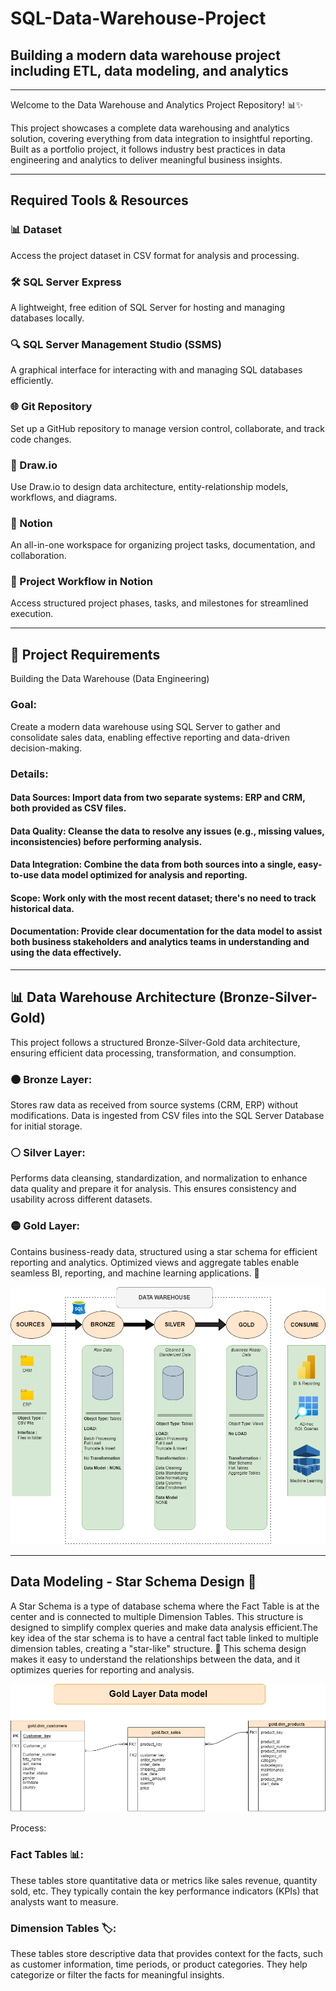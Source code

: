 # SQL-Data-Warehouse-Project
## Building a modern data warehouse project including ETL, data modeling, and analytics 
----
Welcome to the Data Warehouse and Analytics Project Repository! 📊✨

This project showcases a complete data warehousing and analytics solution, covering everything from data integration to insightful reporting. Built as a portfolio project, it follows industry best practices in data engineering and analytics to deliver meaningful business insights.
_______
## Required Tools & Resources  

### 📊 Dataset  
Access the project dataset in CSV format for analysis and processing.  

### 🛠 SQL Server Express  
A lightweight, free edition of SQL Server for hosting and managing databases locally.  

### 🔍 SQL Server Management Studio (SSMS)  
A graphical interface for interacting with and managing SQL databases efficiently.  

### 🌐 Git Repository  
Set up a GitHub repository to manage version control, collaborate, and track code changes.  

### 📌 Draw.io  
Use Draw.io to design data architecture, entity-relationship models, workflows, and diagrams.  

### 📝 Notion  
An all-in-one workspace for organizing project tasks, documentation, and collaboration.  

### 🚀 Project Workflow in Notion  
Access structured project phases, tasks, and milestones for streamlined execution.  
______
## 🚀 Project Requirements
Building the Data Warehouse (Data Engineering)
### Goal:
Create a modern data warehouse using SQL Server to gather and consolidate sales data, enabling effective reporting and data-driven decision-making.

### Details:
#### Data Sources: Import data from two separate systems: ERP and CRM, both provided as CSV files.
#### Data Quality: Cleanse the data to resolve any issues (e.g., missing values, inconsistencies) before performing analysis.
#### Data Integration: Combine the data from both sources into a single, easy-to-use data model optimized for analysis and reporting.
#### Scope: Work only with the most recent dataset; there's no need to track historical data.
#### Documentation: Provide clear documentation for the data model to assist both business stakeholders and analytics teams in understanding and using the data effectively.

____

## 📊 Data Warehouse Architecture (Bronze-Silver-Gold)
This project follows a structured Bronze-Silver-Gold data architecture, ensuring efficient data processing, transformation, and consumption.

### 🟤 Bronze Layer:
Stores raw data as received from source systems (CRM, ERP) without modifications. Data is ingested from CSV files into the SQL Server Database for initial storage.

### ⚪ Silver Layer: 
Performs data cleansing, standardization, and normalization to enhance data quality and prepare it for analysis. This ensures consistency and usability across different datasets.

### 🟡 Gold Layer: 
Contains business-ready data, structured using a star schema for efficient reporting and analytics. Optimized views and aggregate tables enable seamless BI, reporting, and machine learning applications. 🚀

![Data Architecture](https://github.com/Shalokbhatia/SQL-data-warehouse-project/blob/main/docs/data_archi.png)
____

## Data Modeling -  Star Schema Design 🌟

A Star Schema is a type of database schema where the Fact Table is at the center and is connected to multiple Dimension Tables. This structure is designed to simplify complex queries and make data analysis efficient.The key idea of the star schema is to have a central fact table linked to multiple dimension tables, creating a "star-like" structure. 🌟 This schema design makes it easy to understand the relationships between the data, and it optimizes queries for reporting and analysis.

![Data Modeling](https://github.com/Shalokbhatia/SQL-data-warehouse-project/blob/main/docs/Gold%20layer%20datat%20model.drawio.png)

Process:
### Fact Tables 📊: 
These tables store quantitative data or metrics like sales revenue, quantity sold, etc. They typically contain the key performance indicators (KPIs) that analysts want to measure.

### Dimension Tables 🏷️: 
These tables store descriptive data that provides context for the facts, such as customer information, time periods, or product categories. They help categorize or filter the facts for meaningful insights.



